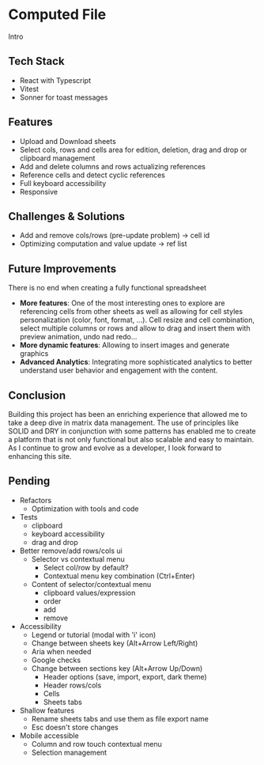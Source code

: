 # Computed File

Intro

## Tech Stack

- React with Typescript
- Vitest
- Sonner for toast messages

## Features

- Upload and Download sheets
- Select cols, rows and cells area for edition, deletion, drag and drop or clipboard management
- Add and delete columns and rows actualizing references
- Reference cells and detect cyclic references
- Full keyboard accessibility
- Responsive

## Challenges & Solutions

- Add and remove cols/rows (pre-update problem) -> cell id
- Optimizing computation and value update -> ref list

## Future Improvements

There is no end when creating a fully functional spreadsheet

- **More features**: One of the most interesting ones to explore are referencing cells from other sheets as well as allowing for cell styles personalization (color, font, format, ...). Cell resize and cell combination, select multiple columns or rows and allow to drag and insert them with preview animation, undo nad redo...
- **More dynamic features**: Allowing to insert images and generate graphics
- **Advanced Analytics**: Integrating more sophisticated analytics to better understand user behavior and engagement with the content.

## Conclusion

Building this project has been an enriching experience that allowed me to take a deep dive in matrix data management. The use of principles like SOLID and DRY in conjunction with some patterns has enabled me to create a platform that is not only functional but also scalable and easy to maintain. As I continue to grow and evolve as a developer, I look forward to enhancing this site.

## Pending

- Refactors
  - Optimization with tools and code
- Tests
  - clipboard
  - keyboard accessibility
  - drag and drop
- Better remove/add rows/cols ui
  - Selector vs contextual menu
    - Select col/row by default?
    - Contextual menu key combination (Ctrl+Enter)
  - Content of selector/contextual menu
    - clipboard values/expression
    - order
    - add
    - remove
- Accessibility
  - Legend or tutorial (modal with 'i' icon)
  - Change between sheets key (Alt+Arrow Left/Right)
  - Aria when needed
  - Google checks
  - Change between sections key (Alt+Arrow Up/Down)
    - Header options (save, import, export, dark theme)
    - Header rows/cols
    - Cells
    - Sheets tabs
- Shallow features
  - Rename sheets tabs and use them as file export name
  - Esc doesn't store changes
- Mobile accessible
  - Column and row touch contextual menu
  - Selection management
